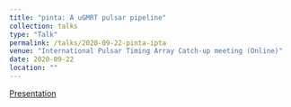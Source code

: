 ```yaml
---
title: "pinta: A uGMRT pulsar pipeline"
collection: talks
type: "Talk"
permalink: /talks/2020-09-22-pinta-ipta
venue: "International Pulsar Timing Array Catch-up meeting (Online)"
date: 2020-09-22
location: ""
---
```


[Presentation](http://dx.doi.org/10.13140/RG.2.2.10589.54248)
